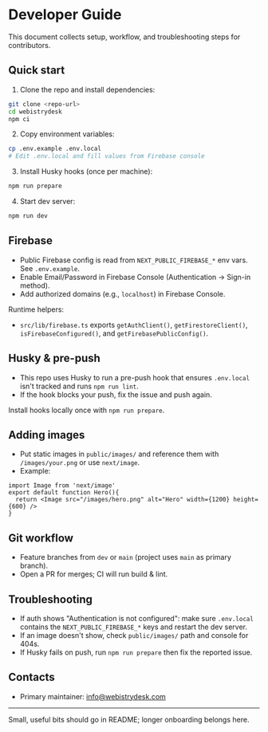 # Developer Guide

This document collects setup, workflow, and troubleshooting steps for contributors.

## Quick start

1. Clone the repo and install dependencies:

```bash
git clone <repo-url>
cd webistrydesk
npm ci
```

2. Copy environment variables:

```bash
cp .env.example .env.local
# Edit .env.local and fill values from Firebase console
```

3. Install Husky hooks (once per machine):

```bash
npm run prepare
```

4. Start dev server:

```bash
npm run dev
```

## Firebase

- Public Firebase config is read from `NEXT_PUBLIC_FIREBASE_*` env vars. See `.env.example`.
- Enable Email/Password in Firebase Console (Authentication → Sign-in method).
- Add authorized domains (e.g., `localhost`) in Firebase Console.

Runtime helpers:
- `src/lib/firebase.ts` exports `getAuthClient()`, `getFirestoreClient()`, `isFirebaseConfigured()`, and `getFirebasePublicConfig()`.

## Husky & pre-push

- This repo uses Husky to run a pre-push hook that ensures `.env.local` isn't tracked and runs `npm run lint`.
- If the hook blocks your push, fix the issue and push again.

Install hooks locally once with `npm run prepare`.

## Adding images

- Put static images in `public/images/` and reference them with `/images/your.png` or use `next/image`.
- Example:

```tsx
import Image from 'next/image'
export default function Hero(){
  return <Image src="/images/hero.png" alt="Hero" width={1200} height={600} />
}
```

## Git workflow

- Feature branches from `dev` or `main` (project uses `main` as primary branch).
- Open a PR for merges; CI will run build & lint.

## Troubleshooting

- If auth shows "Authentication is not configured": make sure `.env.local` contains the `NEXT_PUBLIC_FIREBASE_*` keys and restart the dev server.
- If an image doesn't show, check `public/images/` path and console for 404s.
- If Husky fails on push, run `npm run prepare` then fix the reported issue.

## Contacts

- Primary maintainer: info@webistrydesk.com

---
Small, useful bits should go in README; longer onboarding belongs here.
